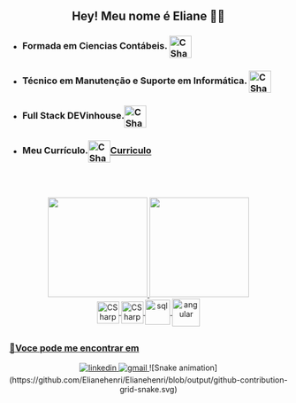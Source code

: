 ## <div align="center"> Hey! Meu nome é Eliane 👩‍💻

- <h3>Formada em Ciencias Contábeis.  <img align="center" alt="CSharp" height="40" width="40" src="https://www.emojiall.com/images/120/samsung/2624.png"></h3>
- <h3>Técnico em Manutenção e Suporte em Informática. <img align="center" alt="CSharp" height="40" width="40" src="https://cdn-icons-png.flaticon.com/512/4359/4359772.png"> </h3>
- <h3>Full Stack DEVinhouse.<img align="center" alt="CSharp" height="40" width="40" src="https://img.icons8.com/external-flaticons-lineal-color-flat-icons/512/external-programming-new-media-flaticons-lineal-color-flat-icons-2.png"></h3>
- <h3>Meu Currículo.<img align="center" alt="CSharp" height="40" width="40" src="https://cdn-icons-png.flaticon.com/512/3559/3559565.png"><a href="https://elianehenri.github.io/curriculo-vitae/" target="_blank" rel="external">Curriculo</a></h3>
</br>

  ##
<div align="center">
  <a href="https://https://github.com/Elianehenri">
  <img height="180em" src="https://github-readme-stats-git-masterrstaa-rickstaa.vercel.app/api?username=Elianehenri&show_icons=true&theme=algolia&include_all_commits=true&count_private=true"/>
  <img height="180em" src="https://github-readme-stats-git-masterrstaa-rickstaa.vercel.app/api/top-langs/?
</div>

<div>
<h2>Tecnologias</h2>
<div style="display: inline_block"><br>
  <img align="center" alt="CSharp" height="40" width="40" src="https://cdn-icons-png.flaticon.com/512/6132/6132221.png">
  <img align="center" alt="CSharp" height="40" width="40" src="https://adrianwilczynski.gallerycdn.vsassets.io/extensions/adrianwilczynski/asp-net-core-snippet-pack/1.51.0/1586892181474/Microsoft.VisualStudio.Services.Icons.Default">
  <img align="center" alt="sql" height="45" width="45" src="https://cdn-icons-png.flaticon.com/512/4492/4492311.png">
  <img align="center" alt="angular" height="50" width="50" src="https://miro.medium.com/max/256/1*3H6_a9Srb655m3NiqlbbKQ.png">
</div>

## <h3> 📩Voce pode me encontrar em </h3>
<div align="center">
<a href="https://www.linkedin.com/in/eliane-henriqueta-677b991a4/" target="_blank">
<img src=https://img.shields.io/badge/linkedin-%231E77B5.svg?&style=for-the-badge&logo=linkedin&logoColor=white alt=linkedin style="margin-bottom: 5px;" />
</a>
<a href="mailto:elianehenriqueta@gmail.com">
<img alt=gmail src="https://img.shields.io/badge/Gmail-D14836?style=for-the-badge&logo=gmail&logoColor=white"/>
</a>
  ![Snake animation](https://github.com/Elianehenri/Elianehenri/blob/output/github-contribution-grid-snake.svg)

